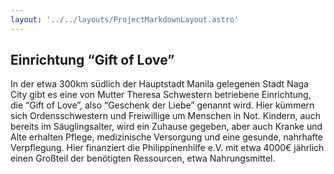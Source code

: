 ```yaml
---
layout: '../../layouts/ProjectMarkdownLayout.astro'
---
```


## Einrichtung “Gift of Love”

In der etwa 300km südlich der Hauptstadt Manila gelegenen Stadt Naga City gibt es eine von Mutter Theresa Schwestern betriebene Einrichtung, die “Gift of Love”, also “Geschenk der Liebe” genannt wird. Hier kümmern sich Ordensschwestern und Freiwillige um Menschen in Not. Kindern, auch bereits im Säuglingsalter, wird ein Zuhause gegeben, aber auch Kranke und Alte erhalten Pflege, medizinische Versorgung und eine gesunde, nahrhafte Verpflegung. Hier finanziert die Philippinenhilfe e.V. mit etwa 4000€ jährlich einen Großteil der benötigten Ressourcen, etwa Nahrungsmittel. 
